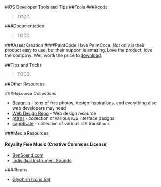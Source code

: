#iOS Developer Tools and Tips
##Tools
###Xcode
> TODO

###Documentation
> TODO

###Asset Creation
####PaintCode
I love [PaintCode](http://www.paintcodeapp.com/).  Not only is their product easy to use, but their support is amazing.  Love the product, love the company.  Well worth the price to [download](http://www.paintcodeapp.com/).

##Tips and Tricks
> TODO

##Other Resources

###Resource Collections
* [Beaqn.in](http://beaqn.in/webdesign/) - tons of free photos, design inspirations, and everything else web developers may need
* [Web Design Repo](http://www.webdesignrepo.com/) - Web design resource
* [pttrns](http://pttrns.com) - collection of various iOS interface designs
* [capptivate](http://capptivate.co) - collection of various iOS transitions

###Media Resources
#### Royality Free Music (Creative Commons License)
* [BenSound.com](http://www.bensound.com/)
* [Individual Instrument Sounds](http://theremin.music.uiowa.edu/MIS.html)

####Icons
* [Glyphish Icons Set]()